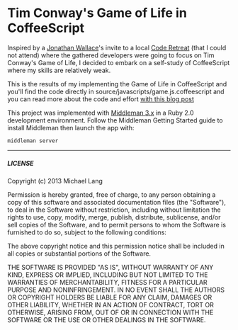 # Tim Conway's Game of Life in CoffeeScript

Inspired by a [Jonathan Wallace](https://github.com/wallace)'s invite to a local [Code Retreat](http://coderetreat.org/about) (that I could not attend)
where the gathered developers were going to focus on Tim Conway's Game of Life, I decided to embark on a self-study of CoffeeScript where 
my skills are relatively weak.

This is the results of my implementing the Game of Life in CoffeeScript and you'll find the code directly in source/javascripts/game.js.coffeescript 
and you can read more about the code and effort [with this blog post](http://ramblings.gibberishcode.net/archives/conways-game-of-life-in-coffeescript/125)

This project was implemented with [Middleman 3.x](http://middlemanapp.com/) in a Ruby 2.0 development environment.  Follow the Middleman Getting Started 
guide to install Middleman then launch the app with:

  ```middleman server```

---

##### LICENSE #####

Copyright (c) 2013 Michael Lang

Permission is hereby granted, free of charge, to any person obtaining
a copy of this software and associated documentation files (the
"Software"), to deal in the Software without restriction, including
without limitation the rights to use, copy, modify, merge, publish,
distribute, sublicense, and/or sell copies of the Software, and to
permit persons to whom the Software is furnished to do so, subject to
the following conditions:

The above copyright notice and this permission notice shall be
included in all copies or substantial portions of the Software.

THE SOFTWARE IS PROVIDED "AS IS", WITHOUT WARRANTY OF ANY KIND,
EXPRESS OR IMPLIED, INCLUDING BUT NOT LIMITED TO THE WARRANTIES OF
MERCHANTABILITY, FITNESS FOR A PARTICULAR PURPOSE AND
NONINFRINGEMENT. IN NO EVENT SHALL THE AUTHORS OR COPYRIGHT HOLDERS BE
LIABLE FOR ANY CLAIM, DAMAGES OR OTHER LIABILITY, WHETHER IN AN ACTION
OF CONTRACT, TORT OR OTHERWISE, ARISING FROM, OUT OF OR IN CONNECTION
WITH THE SOFTWARE OR THE USE OR OTHER DEALINGS IN THE SOFTWARE.
